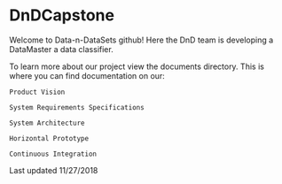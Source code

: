 # DnDCapstone
Welcome to Data-n-DataSets github!
Here the DnD team is developing a DataMaster a data classifier.

To learn more about our project view the documents directory. 
This is where you can find documentation on our:

    Product Vision
    
    System Requirements Specifications
    
    System Architecture
    
    Horizontal Prototype
    
    Continuous Integration
    




Last updated 11/27/2018
